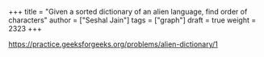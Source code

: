 +++
title = "Given a sorted dictionary of an alien language, find order of characters"
author = ["Seshal Jain"]
tags = ["graph"]
draft = true
weight = 2323
+++

<https://practice.geeksforgeeks.org/problems/alien-dictionary/1>
